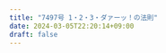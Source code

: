 ```yaml
---
title: "7497号 1・2・3・ダァーッ！の法則"
date: 2024-03-05T22:20:14+09:00
draft: false
---
```


```
```

```
```

